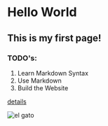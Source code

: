 # Hello World
## This is my first page!
### TODO's:
1) Learn Markdown Syntax
2) Use Markdown
3) Build the Website

[details](/details.html)

![el gato](https://pngmaker.io/tag/Cat-Photos)